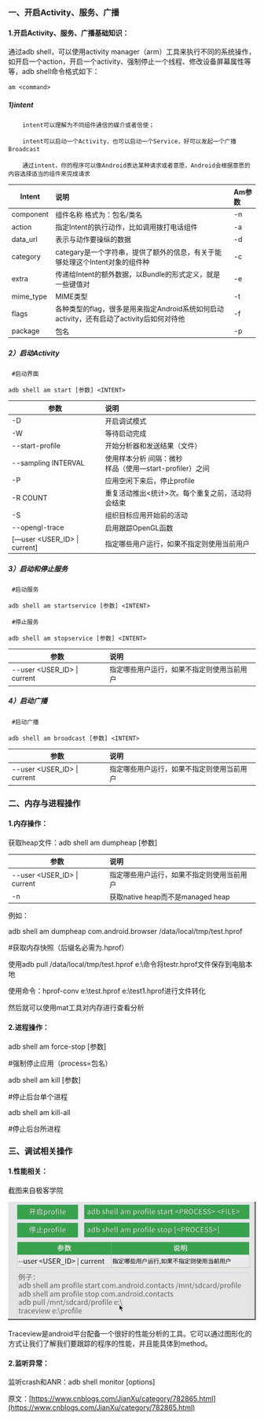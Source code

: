 ### 一、开启Activity、服务、广播

#### 1.开启Activity、服务、广播基础知识：

通过adb shell，可以使用activity manager（arm）工具来执行不同的系统操作，如开启一个action，开启一个activity、强制停止一个线程、修改设备屏幕属性等等，adb shell命令格式如下：

```
am <command>
```

##### 1)intent

        intent可以理解为不同组件通信的媒介或者信使；
    
        intent可以启动一个Activity，也可以启动一个Service，好可以发起一个广播Broadcast
    
        通过intent，你的程序可以像Android表达某种请求或者意愿，Android会根据意愿的内容选择适当的组件来完成请求

| Intent    | 说明                                                         | Am参数 |
| --------- | :----------------------------------------------------------- | :----- |
| component | 组件名称  格式为：包名/类名                                  | -n     |
| action    | 指定Intent的执行动作，比如调用拨打电话组件                   | -a     |
| data_url  | 表示与动作要操纵的数据                                       | -d     |
| category  | categary是一个字符串，提供了额外的信息，有关于能够处理这个Intent对象的组件种 | -c     |
| extra     | 传递给Intent的额外数据，以Bundle的形式定义，就是一些键值对   | -e     |
| mime_type | MIME类型                                                     | -t     |
| flags     | 各种类型的flag，很多是用来指定Android系统如何启动activity，还有启动了activity后如何对待他 | -f     |
| package   | 包名                                                         | -p     |

##### 2）启动Activity

```
 #启动界面

adb shell am start [参数] <INTENT>
```

| 参数                             | 说明                                                        |
| -------------------------------- | :---------------------------------------------------------- |
| -D                               | 开启调试模式                                                |
| -W                               | 等待启动完成                                                |
| --start-profile <file>           | 开始分析器和发送结果（文件）                                |
| --sampling INTERVAL              | 使用样本分析 间隔：微秒 <br>样品（使用—start-profiler）之间 |
| -P <FILE>                        | 应用空闲下来后，停止profile                                 |
| -R COUNT                         | 重复活动推出<统计>次。每个重复之前，活动将会结束            |
| -S                               | 组织目标应用开始前的活动                                    |
| --opengl-trace                   | 启用跟踪OpenGL函数                                          |
| [—user <USER_ID> &#124; current] | 指定哪些用户运行，如果不指定则使用当前用户                  |

##### 3）启动和停止服务

```
 #启动服务

adb shell am startservice [参数] <INTENT>

 #停止服务

adb shell am stopservice [参数] <INTENT>
```

| 参数                            | 说明                                       |
| ------------------------------- | :----------------------------------------- |
| --user <USER_ID> &#124; current | 指定哪些用户运行，如果不指定则使用当前用户 |

##### 4）启动广播

```
 #启动广播

adb shell am broadcast [参数] <INTENT>
```

| 参数                            | 说明                                       |
| ------------------------------- | :----------------------------------------- |
| --user <USER_ID> &#124; current | 指定哪些用户运行，如果不指定则使用当前用户 |

 

### 二、内存与进程操作

#### 1.内存操作：

获取heap文件：adb shell am dumpheap [参数] <process>

| 参数                            | 说明                                       |
| ------------------------------- | :----------------------------------------- |
| --user <USER_ID> &#124; current | 指定哪些用户运行，如果不指定则使用当前用户 |
| -n                              | 获取native heap而不是managed heap          |

例如：

adb shell am dumpheap com.android.browser /data/local/tmp/test.hprof

 #获取内存快照（后缀名必需为.hprof）

使用adb pull /data/local/tmp/test.hprof e:\命令将testr.hprof文件保存到电脑本地

使用命令：hprof-conv e:\test.hprof e:\test1.hprof进行文件转化

然后就可以使用mat工具对内存进行查看分析

#### 2.进程操作：

adb shell am force-stop [参数] <process>

 #强制停止应用（process=包名）

adb shell am kill [参数] <process>

 #停止后台单个进程

adb shell am kill-all

 #停止后台所进程

 

### 三、调试相关操作

#### 1.性能相关：

截图来自极客学院

![15273016662939.png](../imgs/15273016662939.png)


Traceview是android平台配备一个很好的性能分析的工具。它可以通过图形化的方式让我们了解我们要跟踪的程序的性能，并且能具体到method。

#### 2.监听异常：

监听crash和ANR：adb shell monitor [options]



原文：[https://www.cnblogs.com/JianXu/category/782865.html](https://www.cnblogs.com/JianXu/category/782865.html)